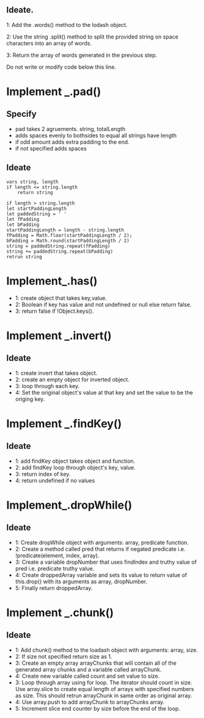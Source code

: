 ## Ideate.

1: Add the .words() method to the lodash object.

2: Use the string .split() method to split the provided string on space characters into an array of words.

3: Return the array of words generated in the previous step.

Do not write or modify code below this line.

# Implement \_.pad()

## Specify

- pad takes 2 agruements. string, totalLength
- adds spaces evenly to bothsides to equal all strings have length
- if odd amount adds extra padding to the end.
- if not specified adds spaces

## Ideate

```
vars string, length
if length <= string.length
    return string

if length > string.length
let startPaddingLength
let paddedString = ' '
let fPadding
let bPadding
startPaddingLength = length - string.length
fPadding = Math.floor(startPaddingLength / 2);
bPadding = Math.round(startPaddingLength / 2)
string = paddedString.repeat(fPadding)
string += paddedString.repeat(bPadding)
retrun string

```

# Implement\_.has()

- 1: create object that takes key,value.
- 2: Boolean if key has value and not undefined or null else return false.
- 3: return false if !Object.keys().

# Implement \_.invert()

## Ideate

- 1: create invert that takes object.
- 2: create an empty object for inverted object.
- 3: loop through each key.
- 4: Set the original object's value at that key and set the value to be the origing key.

# Implement \_.findKey()

## Ideate

- 1: add findKey object takes object and function.
- 2: add findKey loop through object's key, value.
- 3: return index of key.
- 4: return undefined if no values

# Implement\_.dropWhile()

## Ideate

- 1: Create dropWhile object with arguments: array, predicate function.
- 2: Create a method called pred that returns if negated predicate i.e. !predicate(element, index, array).
- 3: Create a variable dropNumber that uses findIndex and truthy value of pred i.e. predicate truthy value.
- 4: Create droppedArray variable and sets its value to return value of this.drop() with its arguments as array, dropNumber.
- 5: Finally return droppedArray.

# Implement \_.chunk()

## Ideate

- 1: Add chunk() method to the loadash object with arguments: array, size.
- 2: If size not specified return size as 1.
- 3: Create an empty array arrayChunks that will contain all of the generated array chunks and a variable called arrayChunk.
- 4: Create new variable called count and set value to size.
- 3: Loop through array using for loop. The iterator should count in size. Use array.slice to create equal length of arrays with specified numbers as size. This should retrun arrayChunk in same order as original array.
- 4: Use array.push to add arrayChunk to arrayChunks array.
- 5: Increment slice end counter by size before the end of the loop.
